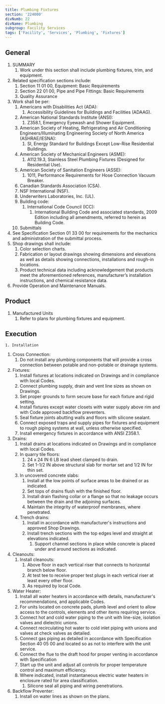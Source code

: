 ```yaml
---
title: Plumbing Fixtures
section: '224000'
divNumb: 22
divName: Plumbing
subgroup: Facility Services
tags: ['Facility', 'Services', 'Plumbing', 'Fixtures']
---
```


## General

1. SUMMARY
   1. Work under this section shall include plumbing fixtures, trim, and equipment.
2. Related specification sections include:
   1. Section 11 01 00, Equipment: Basic Requirements
   2. Section 22 01 00, Pipe and Pipe Fittings: Basic Requirements
   3. Quality Assurance
3. Work shall be per:
   1. Americans with Disabilities Act (ADA):
      1. Accessibility Guidelines for Buildings and Facilities (ADAAG).
   2. American National Standards Institute (ANSI):
      1. Z358.1, Emergency Eyewash and Shower Equipment.
   3. American Society of Heating, Refrigerating and Air Conditioning Engineers/Illuminating Engineering Society of North America (ASHRAE/IESNA):
      1. SI, Energy Standard for Buildings Except Low-Rise Residential Buildings.
   4. American Society of Mechanical Engineers (ASME):
      1. A112.19.3, Stainless Steel Plumbing Fixtures (Designed for Residential Use).
   5. American Society of Sanitation Engineers (ASSE):
      1. 1011, Performance Requirements for Hose Connection Vacuum Breaker.
   6. Canadian Standards Association (CSA).
   7. NSF International (NSF).
   8. Underwriters Laboratories, Inc. (UL).
   9. Building code:
      1. International Code Council (ICC):
         1. International Building Code and associated standards, 2009 Edition including all amendments, referred to herein as Building Code.
   10. Submittals
4. See Specification Section 01 33 00 for requirements for the mechanics and administration of the submittal process.
5. Shop drawings shall include:
   1. Color selection charts.
   2. Fabrication or layout drawings showing dimensions and elevations as well as details showing connections, installations and rough-in locations.
   3. Product technical data including acknowledgement that products meet the aforementioned references, manufacturer’s installation instructions, and chemical resistance data.
6. Provide Operation and Maintenance Manuals.

## Product

1. Manufactured Units
   1. Refer to plans for plumbing fixtures and equipment.

## Execution

    1. Installation

1. Cross Connection:
   1. Do not install any plumbing components that will provide a cross connection between potable and non-potable or drainage systems.
2. Fixtures:
   1. Install fixtures at locations indicated on Drawings and in compliance with local Codes.
   2. Connect plumbing supply, drain and vent line sizes as shown on Drawings.
   3. Set proper grounds to form secure base for each fixture and rigid setting.
   4. Install fixtures except water closets with water supply above rim and with Code approved backflow preventers.
   5. Seal fixture joints abutting walls and floors with silicone sealant.
   6. Connect exposed traps and supply pipes for fixtures and equipment to rough piping systems at wall, unless otherwise specified.
   7. Install emergency fixtures in accordance with ANSI Z358.1.
3. Drains:
   1. Install drains at locations indicated on Drawings and in compliance with local Codes.
   2. In quarry tile floors:
      1. 24 x 24 IN 6 LB lead sheet clamped to drain.
      2. Set 1-1/2 IN above structural slab for mortar set and 1/2 IN for thin set.
   3. In uncovered concrete slabs:
      1. Install at the low points of surface areas to be drained or as indicated.
      2. Set tops of drains flush with the finished floor.
      3. Install drain flashing collar or a flange so that no leakage occurs between the drain and the adjoining surfaces.
      4. Maintain the integrity of waterproof membranes, where penetrated.
   4. Trench drains:
      1. Install in accordance with manufacturer's instructions and approved Shop Drawings.
      2. Install trench sections with the top edges level and straight at elevations indicated.
         1. Support channel sections in place while concrete is placed under and around sections as indicated.
4. Cleanouts:
   1. Install cleanouts:
      1. Above floor in each vertical riser that connects to horizontal branch below floor.
      2. At test tee to receive proper test plugs in each vertical riser at least every other floor.
      3. As required by local Code.
5. Water Heater:
   1. Install all water heaters in accordance with details, manufacturer's recommendations, and applicable Codes.
   2. For units located on concrete pads, plumb level and orient to allow access to the controls, elements and other items requiring service.
   3. Connect hot and cold water piping to the unit with line-size, isolation valves and dielectric unions.
   4. Connect recirculating hot water to cold inlet piping with unions and valves at check valves as detailed.
   5. Connect gas piping as detailed in accordance with Specification Section 40 05 00 and located so as not to interfere with the unit service.
   6. Connect the flue to the draft hood for proper venting in accordance with Specification
   7. Start up the unit and adjust all controls for proper temperature control and maximum efficiency.
   8. Where indicated, install instantaneous electric water heaters in enclosure rated for area classification.
      1. Silicone seal all piping and wiring penetrations.
6. Backflow Preventer:
   1. Install on water lines as shown on the plans.
